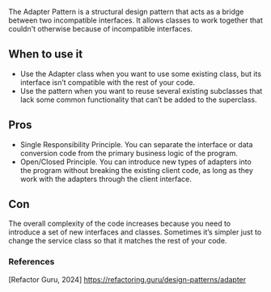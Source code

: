 The Adapter Pattern is a structural design pattern that acts as a bridge between two incompatible interfaces. 
It allows classes to work together that couldn't otherwise because of incompatible interfaces.

## When to use it
* Use the Adapter class when you want to use some existing class, but its interface isn’t compatible with the rest of your code. 
* Use the pattern when you want to reuse several existing subclasses that lack some common functionality that can’t be added to the superclass.

## Pros
* Single Responsibility Principle. You can separate the interface or data conversion code from the primary business logic of the program.
* Open/Closed Principle. You can introduce new types of adapters into the program without breaking the existing client code, as long as they work with the adapters through the client interface.

## Con
The overall complexity of the code increases because you need to introduce a set of new interfaces and classes. Sometimes it’s simpler just to change the service class so that it matches the rest of your code.

### References
[Refactor Guru, 2024] https://refactoring.guru/design-patterns/adapter